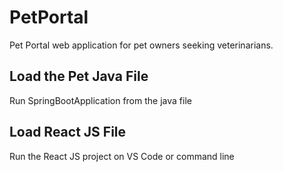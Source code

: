 # PetPortal
Pet Portal web application for pet owners seeking veterinarians.

## Load the Pet Java File
Run SpringBootApplication from the java file

## Load React JS File 
Run the React JS project on VS Code or command line
